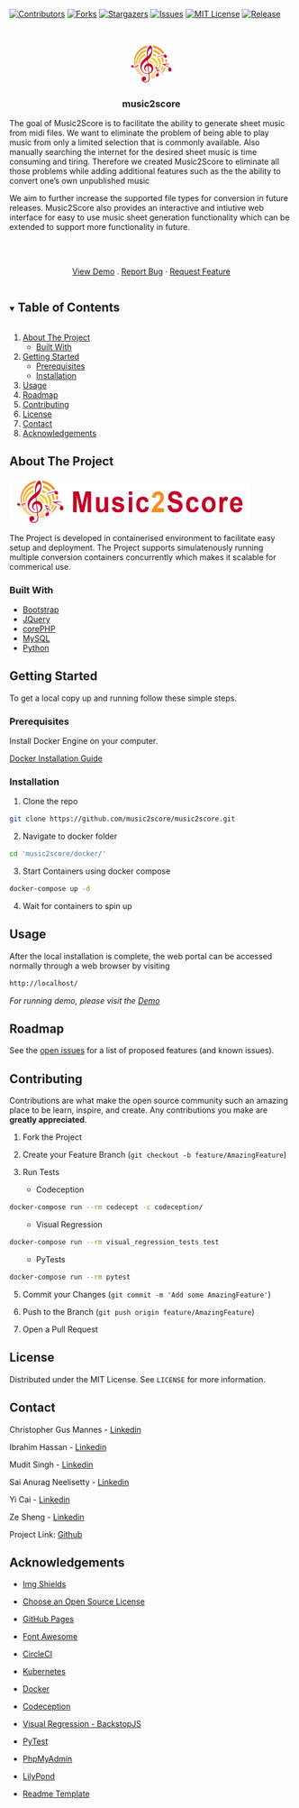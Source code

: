 <!--

*** Thanks for checking out the Best-README-Template. If you have a suggestion

*** that would make this better, please fork the repo and create a pull request

*** or simply open an issue with the tag "enhancement".

*** Thanks again! Now go create something AMAZING! :D

***

***

***

*** To avoid retyping too much info. Do a search and replace for the following:

*** github_username, repo_name, twitter_handle, email, music2score, project_description

-->

<!-- PROJECT SHIELDS -->

<!--

*** I'm using markdown "reference style" links for readability.

*** Reference links are enclosed in brackets [ ] instead of parentheses ( ).

*** See the bottom of this document for the declaration of the reference variables

*** for contributors-url, forks-url, etc. This is an optional, concise syntax you may use.

*** https://www.markdownguide.org/basic-syntax/#reference-style-links

-->

[![Contributors][contributors-shield]][contributors-url] [![Forks][forks-shield]][forks-url] [![Stargazers][stars-shield]][stars-url] [![Issues][issues-shield]][issues-url] [![MIT License][license-shield]][license-url] [![Release][release-shield]][release-url]

<!-- PROJECT LOGO -->

<br  />

<p  align="center" style="text-align: center;"> <a href="https://raw.githubusercontent.com/music2score/music2score/main/pages/images/logo.png" > 
<img  src="https://raw.githubusercontent.com/music2score/music2score/main/pages/images/logo.png"  alt="Logo"  width="80"  height="auto" style="text-align: center;"> </a> </p>

<h3  align="center">music2score</h3>

<p> The goal of Music2Score is to facilitate the ability to generate sheet music from midi files. We want to eliminate the problem of being able to play music from only a limited selection that is commonly available. Also manually searching the internet for the desired sheet music is time consuming and tiring. Therefore we created Music2Score to eliminate all those problems while adding additional features such as the the ability to convert one’s own unpublished music </p>
            
<p>We aim to further increase the supported file types for conversion in future releases. Music2Score also provides an interactive and intiutive web interface for easy to use music sheet generation functionality which can be extended to support more functionality in future.</p>
<br  />
<br  />
<p  align="center"><a  href="https://www.music2score.xyz/">View Demo</a> . <a  href="https://github.com/music2score/music2score/issues">Report Bug</a> · <a  href="https://github.com/music2score/music2score/issues">Request Feature</a>  </p>

<!-- TABLE OF CONTENTS -->

<details  open="open"> <summary><h2  style="display: inline-block">Table of Contents</h2></summary>

<ol> 
<li> 
<a  href="#about-the-project">About The Project</a>
<ul>
<li><a  href="#built-with">Built With</a></li> 
</ul> 
</li> 
<li>
<a  href="#getting-started">Getting Started</a>
<ul>
<li><a  href="#prerequisites">Prerequisites</a></li>
<li><a  href="#installation">Installation</a></li>
</ul>
</li>
<li><a  href="#usage">Usage</a></li>
<li><a  href="#roadmap">Roadmap</a></li>
<li><a  href="#contributing">Contributing</a></li>
<li><a  href="#license">License</a></li>
<li><a  href="#contact">Contact</a></li>
<li><a  href="#acknowledgements">Acknowledgements</a></li>
</ol>

</details>

<!-- ABOUT THE PROJECT -->

## About The Project

<p> <a href="https://raw.githubusercontent.com/music2score/music2score/main/pages/images/navbar_logo.png" > 
<img  src="https://raw.githubusercontent.com/music2score/music2score/main/pages/images/navbar_logo.png"  alt="Logo"  width="auto"  height="80" style="text-align: center;"> </a> </p>

<p>The Project is developed in containerised environment to facilitate easy setup and deployment. The Project supports simulatenously running multiple conversion containers concurrently which makes it scalable for commerical use.</p>

### Built With

- [Bootstrap](https://getbootstrap.com)
- [JQuery](https://jquery.com)
- [corePHP](https://www.php.net/)
- [MySQL](https://www.mysql.com/)
- [Python](https://www.python.org/)

<!-- GETTING STARTED -->

## Getting Started

To get a local copy up and running follow these simple steps.

### Prerequisites

Install Docker Engine on your computer.

[Docker Installation Guide](https://docs.docker.com/engine/install/)

### Installation

1. Clone the repo

```sh
git clone https://github.com/music2score/music2score.git
```

2. Navigate to docker folder

```sh
cd 'music2score/docker/'
```

3. Start Containers using docker compose

```sh
docker-compose up -d
```

4. Wait for containers to spin up

<!-- USAGE EXAMPLES -->

## Usage

After the local installation is complete, the web portal can be accessed normally through a web browser by visiting

```sh
http://localhost/
```

_For running demo, please visit the [Demo](https://music2score.xyz)_

<!-- ROADMAP -->

## Roadmap

See the [open issues](https://github.com/music2score/music2score/issues) for a list of proposed features (and known issues).

<!-- CONTRIBUTING -->

## Contributing

Contributions are what make the open source community such an amazing place to be learn, inspire, and create. Any contributions you make are **greatly appreciated**.

1. Fork the Project

2. Create your Feature Branch (`git checkout -b feature/AmazingFeature`)

3. Run Tests
<ol>
<ul>
<li>Codeception</li>
</ul>
</ol>

```sh
docker-compose run --rm codecept -c codeception/
```

<ol>
<ul>
<li>Visual Regression</li>
</ul>
</ol>

```sh
docker-compose run --rm visual_regression_tests test
```

<ol>
<ul>
<li>PyTests</li>
</ul>
</ol>

```sh
docker-compose run --rm pytest
```

5. Commit your Changes (`git commit -m 'Add some AmazingFeature'`)

6. Push to the Branch (`git push origin feature/AmazingFeature`)

7. Open a Pull Request

<!-- LICENSE -->

## License

Distributed under the MIT License. See `LICENSE` for more information.

<!-- CONTACT -->

## Contact

Christopher Gus Mannes - [Linkedin](https://www.linkedin.com/in/christopher-mannes-348356b9/)

Ibrahim Hassan - [Linkedin](https://www.linkedin.com/in/mibrahimhassan/)

Mudit Singh - [Linkedin](https://www.linkedin.com/in/mudit-singh-team/)

Sai Anurag Neelisetty - [Linkedin](https://www.linkedin.com/in/saianurag/)

Yi Cai - [Linkedin](https://www.linkedin.com/in/yi-cai-800b8a172/)

Ze Sheng - [Linkedin](https://www.linkedin.com/in/ze-sheng-a389691b2/)

Project Link: [Github](https://github.com/music2score/music2score)

<!-- ACKNOWLEDGEMENTS -->

## Acknowledgements

- [Img Shields](https://shields.io)

- [Choose an Open Source License](https://choosealicense.com)

- [GitHub Pages](https://pages.github.com)

- [Font Awesome](https://fontawesome.com)

- [CircleCI](https://circleci.com/)

- [Kubernetes](https://kubernetes.io/)

- [Docker](https://www.docker.com/)

- [Codeception](https://codeception.com/)

- [Visual Regression - BackstopJS](https://github.com/garris/BackstopJS)

- [PyTest](https://docs.pytest.org/en/stable/)

- [PhpMyAdmin](https://www.phpmyadmin.net/)

- [LilyPond](https://lilypond.org/)

- [Readme Template](https://github.com/othneildrew/Best-README-Template)

<!-- MARKDOWN LINKS & IMAGES -->

<!-- https://www.markdownguide.org/basic-syntax/#reference-style-links -->

[contributors-shield]: https://img.shields.io/github/contributors/music2score/music2score.svg?style=for-the-badge
[contributors-url]: https://github.com/music2score/music2score/graphs/contributors
[forks-shield]: https://img.shields.io/github/forks/music2score/music2score.svg?style=for-the-badge
[forks-url]: https://github.com/music2score/music2score/network/members
[stars-shield]: https://img.shields.io/github/stars/music2score/music2score.svg?style=for-the-badge
[stars-url]: https://github.com/music2score/music2score/stargazers
[issues-shield]: https://img.shields.io/github/issues/music2score/music2score.svg?style=for-the-badge
[issues-url]: https://github.com/music2score/music2score/issues
[license-shield]: https://img.shields.io/github/license/music2score/music2score.svg?style=for-the-badge
[license-url]: https://github.com/music2score/repo/blob/master/LICENSE.txt
[release-shield]: https://img.shields.io/github/v/release/music2score/music2score.svg?style=for-the-badge
[release-url]: https://github.com/music2score/music2score/releases
